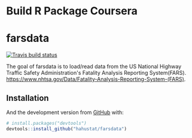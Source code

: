 # Build R Package Coursera

<!-- README.md is generated from README.Rmd. Please edit that file -->



# farsdata

<!-- badges: start -->
[![Travis build status](https://travis-ci.com/hahustat/farsdata.svg?branch=master)](https://travis-ci.com/hahustat/farsdata)
<!-- badges: end -->

The goal of farsdata is to load/read data from the US National Highway Traffic Safety Administration's Fatality Analysis Reporting System(FARS). https://www.nhtsa.gov/Data/Fatality-Analysis-Reporting-System-(FARS).

## Installation

And the development version from [GitHub](https://github.com/hahustat/farsdata) with:

``` r
# install.packages("devtools")
devtools::install_github("hahustat/farsdata")
```




